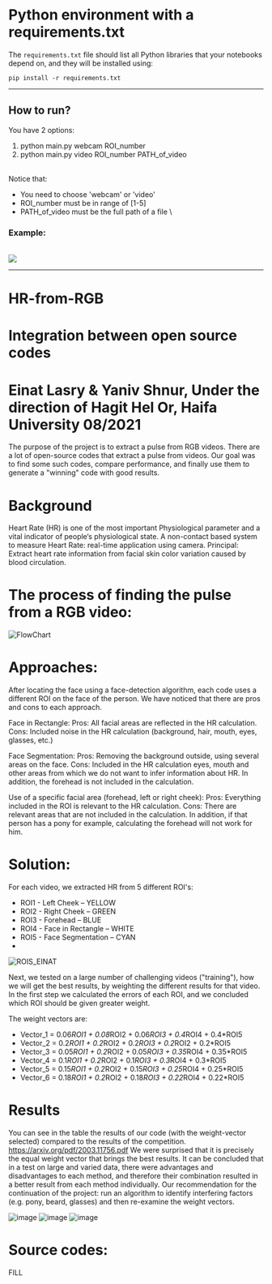 # Python environment with a requirements.txt

The `requirements.txt` file should list all Python libraries that your notebooks
depend on, and they will be installed using:

```
pip install -r requirements.txt
```
---


## How to run?

You have 2 options:
1. python main.py webcam ROI_number
2. python main.py video ROI_number PATH_of_video

\
Notice that:
* You need to choose 'webcam' or 'video'
* ROI_number must be in range of [1-5]
* PATH_of_video must be the full path of a file
\


### Example:
\
<img src="https://user-images.githubusercontent.com/79280930/127553271-2fa20129-371e-41b5-ac8d-39bd3400b70b.png">

*******************************************************************
# HR-from-RGB
# Integration between open source codes
# Einat Lasry & Yaniv Shnur, Under the direction of Hagit Hel Or, Haifa University 08/2021

The purpose of the project is to extract a pulse from RGB videos.
There are a lot of open-source codes that extract a pulse from videos.
Our goal was to find some such codes, compare performance, and finally use them to generate a "winning" code with good results.

# Background
Heart Rate (HR) is one of the most important Physiological parameter and a vital indicator of people‘s physiological state.
A non-contact based system to measure Heart Rate: real-time application using camera.
Principal: Extract heart rate information from facial skin color variation caused by blood circulation.

# The process of finding the pulse from a RGB video:
![FlowChart](https://github.com/EinatLasry/HR-from-RGB/assets/82314695/a9a521b6-20e0-4ce8-84ef-d82a9194056c)

# Approaches:
After locating the face using a face-detection algorithm, each code uses a different ROI on the face of the person.
We have noticed that there are pros and cons to each approach.

Face in Rectangle:
Pros: All facial areas are reflected in the HR calculation.
Cons: Included noise in the HR calculation (background, hair, mouth, eyes, glasses, etc.)

Face Segmentation:
Pros: Removing the background outside, using several areas on the face.
Cons: Included in the HR calculation eyes, mouth and other areas from which we do not want to infer information about HR.
In addition, the forehead is not included in the calculation.

Use of a specific facial area (forehead, left or right cheek):
Pros: Everything included in the ROI is relevant to the HR calculation.
Cons: There are relevant areas that are not included in the calculation.
In addition, if that person has a pony for example, calculating the forehead will not work for him.

# Solution:
For each video, we extracted HR from 5 different ROI's:
* ROI1 - Left Cheek – YELLOW
* ROI2 - Right Cheek – GREEN
* ROI3 - Forehead – BLUE
* ROI4 - Face in Rectangle – WHITE
* ROI5 - Face Segmentation – CYAN
* 
![ROIS_EINAT](https://github.com/EinatLasry/HR-from-RGB/assets/82314695/60858dad-32c1-4acb-b442-0cb6e30a22f7)

Next, we tested on a large number of challenging videos ("training"),
how we will get the best results, by weighting the different results for that video.
In the first step we calculated the errors of each ROI,
and we concluded which ROI should be given greater weight.

The weight vectors are:
* Vector_1 = 0.06*ROI1 + 0.08*ROI2 + 0.06*ROI3 + 0.4*ROI4 + 0.4*ROI5
* Vector_2 = 0.2*ROI1 + 0.2*ROI2 + 0.2*ROI3 + 0.2*ROI2 + 0.2*ROI5
* Vector_3 = 0.05*ROI1 + 0.2*ROI2 + 0.05*ROI3 + 0.35*ROI4 + 0.35*ROI5
* Vector_4 = 0.1*ROI1 + 0.2*ROI2 + 0.1*ROI3 + 0.3*ROI4 + 0.3*ROI5
* Vector_5 = 0.15*ROI1 + 0.2*ROI2 + 0.15*ROI3 + 0.25*ROI4 + 0.25*ROI5
* Vector_6 = 0.18*ROI1 + 0.2*ROI2 + 0.18*ROI3 + 0.22*ROI4 + 0.22*ROI5

# Results
You can see in the table the results of our code (with the weight-vector selected) compared to the results of the competition.
https://arxiv.org/pdf/2003.11756.pdf
We were surprised that it is precisely the equal weight vector that brings the best results.
It can be concluded that in a test on large and varied data, there were advantages and disadvantages to each method,
and therefore their combination resulted in a better result from each method individually.
Our recommendation for the continuation of the project:
run an algorithm to identify interfering factors (e.g. pony, beard, glasses) and then re-examine the weight vectors.

![image](https://github.com/EinatLasry/HR-from-RGB/assets/82314695/2c1c0665-f103-4613-818c-ca45812f0c7d)
![image](https://github.com/EinatLasry/HR-from-RGB/assets/82314695/c877cef4-e480-419a-a1ec-3aaa139b7f95)
![image](https://github.com/EinatLasry/HR-from-RGB/assets/82314695/c2e8b207-7f54-4dcc-8f1b-b3590a734530)

# Source codes:
FILL
